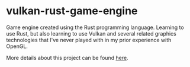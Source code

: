 # vulkan-rust-game-engine

Game engine created using the Rust programming language. Learning to use Rust, but
also learning to use Vulkan and several related graphics technologies that I've
never played with in my prior experience with OpenGL.

More details about this project can be found [here][vulkan-rust-game-engine].

[vulkan-rust-game-engine]: https://brandonslade.me/projects/vulkan-rust-game-engine
